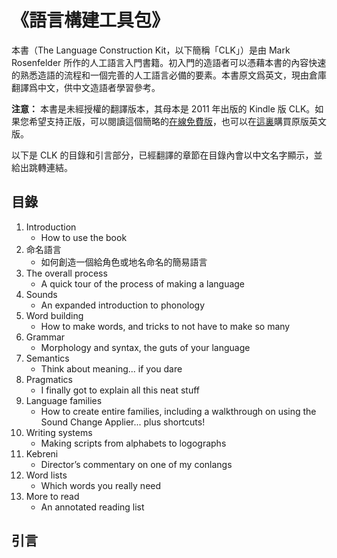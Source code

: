 # 《語言構建工具包》

本書（The Language Construction Kit，以下簡稱「CLK」）是由 Mark Rosenfelder 所作的人工語言入門書籍。初入門的造語者可以憑藉本書的內容快速的熟悉造語的流程和一個完善的人工語言必備的要素。本書原文爲英文，現由倉庫翻譯爲中文，供中文造語者學習參考。

**注意：**
本書是未經授權的翻譯版本，其母本是 2011 年出版的 Kindle 版 CLK。如果您希望支持正版，可以閱讀這個簡略的[在線免費版](http://zompist.com/kit.html)，也可以在[這裏](http://zompist.com/lckbook.html)購買原版英文版。

以下是 CLK 的目錄和引言部分，已經翻譯的章節在目錄內會以中文名字顯示，並給出跳轉連結。

## 目錄

1. Introduction
    - How to use the book
2. 命名語言
    - 如何創造一個給角色或地名命名的簡易語言
3. The overall process
    - A quick tour of the process of making a language
4. Sounds
    - An expanded introduction to phonology
5. Word building
    - How to make words, and tricks to not have to make so many
6. Grammar
    - Morphology and syntax, the guts of your language
7. Semantics
    - Think about meaning... if you dare
8. Pragmatics
    - I finally got to explain all this neat stuff
9. Language families
    - How to create entire families, including a walkthrough on using the Sound Change Applier... plus shortcuts!
10. Writing systems
    - Making scripts from alphabets to logographs
11. Kebreni
    - Director’s commentary on one of my conlangs
12. Word lists
    - Which words you really need
13. More to read
    - An annotated reading list

## 引言


